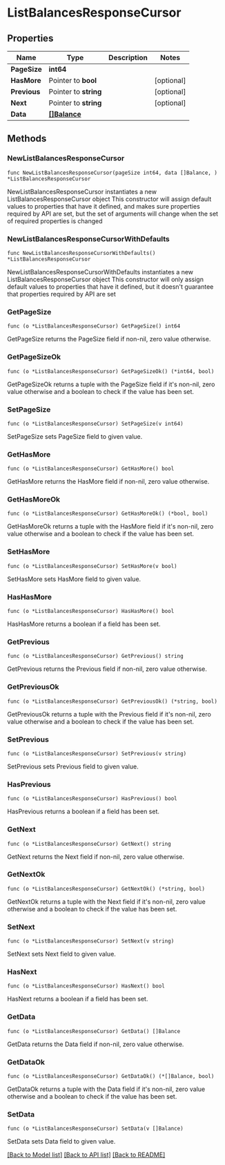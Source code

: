 # ListBalancesResponseCursor

## Properties

Name | Type | Description | Notes
------------ | ------------- | ------------- | -------------
**PageSize** | **int64** |  |
**HasMore** | Pointer to **bool** |  | [optional]
**Previous** | Pointer to **string** |  | [optional]
**Next** | Pointer to **string** |  | [optional]
**Data** | [**[]Balance**](Balance.md) |  |

## Methods

### NewListBalancesResponseCursor

`func NewListBalancesResponseCursor(pageSize int64, data []Balance, ) *ListBalancesResponseCursor`

NewListBalancesResponseCursor instantiates a new ListBalancesResponseCursor object
This constructor will assign default values to properties that have it defined,
and makes sure properties required by API are set, but the set of arguments
will change when the set of required properties is changed

### NewListBalancesResponseCursorWithDefaults

`func NewListBalancesResponseCursorWithDefaults() *ListBalancesResponseCursor`

NewListBalancesResponseCursorWithDefaults instantiates a new ListBalancesResponseCursor object
This constructor will only assign default values to properties that have it defined,
but it doesn't guarantee that properties required by API are set

### GetPageSize

`func (o *ListBalancesResponseCursor) GetPageSize() int64`

GetPageSize returns the PageSize field if non-nil, zero value otherwise.

### GetPageSizeOk

`func (o *ListBalancesResponseCursor) GetPageSizeOk() (*int64, bool)`

GetPageSizeOk returns a tuple with the PageSize field if it's non-nil, zero value otherwise
and a boolean to check if the value has been set.

### SetPageSize

`func (o *ListBalancesResponseCursor) SetPageSize(v int64)`

SetPageSize sets PageSize field to given value.


### GetHasMore

`func (o *ListBalancesResponseCursor) GetHasMore() bool`

GetHasMore returns the HasMore field if non-nil, zero value otherwise.

### GetHasMoreOk

`func (o *ListBalancesResponseCursor) GetHasMoreOk() (*bool, bool)`

GetHasMoreOk returns a tuple with the HasMore field if it's non-nil, zero value otherwise
and a boolean to check if the value has been set.

### SetHasMore

`func (o *ListBalancesResponseCursor) SetHasMore(v bool)`

SetHasMore sets HasMore field to given value.

### HasHasMore

`func (o *ListBalancesResponseCursor) HasHasMore() bool`

HasHasMore returns a boolean if a field has been set.

### GetPrevious

`func (o *ListBalancesResponseCursor) GetPrevious() string`

GetPrevious returns the Previous field if non-nil, zero value otherwise.

### GetPreviousOk

`func (o *ListBalancesResponseCursor) GetPreviousOk() (*string, bool)`

GetPreviousOk returns a tuple with the Previous field if it's non-nil, zero value otherwise
and a boolean to check if the value has been set.

### SetPrevious

`func (o *ListBalancesResponseCursor) SetPrevious(v string)`

SetPrevious sets Previous field to given value.

### HasPrevious

`func (o *ListBalancesResponseCursor) HasPrevious() bool`

HasPrevious returns a boolean if a field has been set.

### GetNext

`func (o *ListBalancesResponseCursor) GetNext() string`

GetNext returns the Next field if non-nil, zero value otherwise.

### GetNextOk

`func (o *ListBalancesResponseCursor) GetNextOk() (*string, bool)`

GetNextOk returns a tuple with the Next field if it's non-nil, zero value otherwise
and a boolean to check if the value has been set.

### SetNext

`func (o *ListBalancesResponseCursor) SetNext(v string)`

SetNext sets Next field to given value.

### HasNext

`func (o *ListBalancesResponseCursor) HasNext() bool`

HasNext returns a boolean if a field has been set.

### GetData

`func (o *ListBalancesResponseCursor) GetData() []Balance`

GetData returns the Data field if non-nil, zero value otherwise.

### GetDataOk

`func (o *ListBalancesResponseCursor) GetDataOk() (*[]Balance, bool)`

GetDataOk returns a tuple with the Data field if it's non-nil, zero value otherwise
and a boolean to check if the value has been set.

### SetData

`func (o *ListBalancesResponseCursor) SetData(v []Balance)`

SetData sets Data field to given value.



[[Back to Model list]](../README.md#documentation-for-models) [[Back to API list]](../README.md#documentation-for-api-endpoints) [[Back to README]](../README.md)
